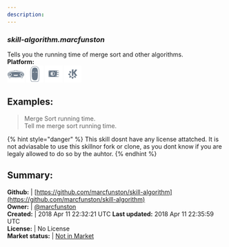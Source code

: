 ```yaml
---
description: 
---
```


### _skill-algorithm.marcfunston_  
Tells you the running time of merge sort and other algorithms.  
**Platform:**  
 ![Mark I](../.gitbook/assets/mark-1-icon.png)  ![Mark II](../.gitbook/assets/mark-2-icon.png)  ![Picroft](../.gitbook/assets/picroft-icon.png)  ![plasmoid](../.gitbook/assets/kde.png)   
## Examples:  
> Merge Sort running time.  
> Tell me merge sort running time.  
  
{% hint style="danger" %}
This skill dosnt have any license attatched. It is not adviasable to use this skillnor fork or clone, as you dont know if you are legaly allowed to do so by the auhtor.
{% endhint %}
  
## Summary:  
**Github:** | [https://github.com/marcfunston/skill-algorithm](https://github.com/marcfunston/skill-algorithm)  
**Owner:** | [@marcfunston](https://github.com/marcfunston)  
**Created:** | 2018 Apr 11 22:32:21 UTC  **Last updated:** 2018 Apr 11 22:35:59 UTC  
**License:** | No License  
**Market status:** | [Not in Market](https://market.mycroft.ai/skill/)  
